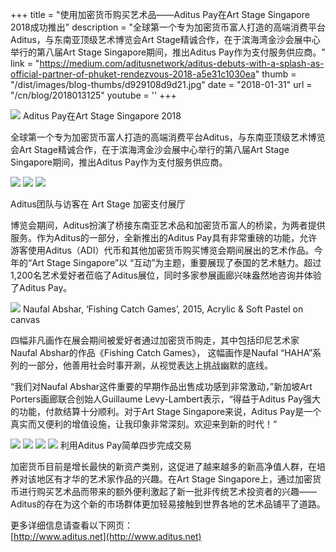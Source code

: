 +++
title = "使用加密货币购买艺术品——Aditus Pay在Art Stage Singapore 2018成功推出"
description = "全球第一个专为加密货币富人打造的高端消费平台Aditus，与东南亚顶级艺术博览会Art Stage精诚合作，在于滨海湾金沙会展中心举行的第八届Art Stage Singapore期间，推出Aditus Pay作为支付服务供应商。"
link = "https://medium.com/aditusnetwork/aditus-debuts-with-a-splash-as-official-partner-of-phuket-rendezvous-2018-a5e31c1030ea"
thumb = "/dist/images/blog-thumbs/d929108d9d21.jpg"
date = "2018-01-31"
url = "/cn/blog/2018013125"
youtube = ''
+++

<img src='https://ww2.sinaimg.cn/large/005zWjpnly1fo10l6d4nuj30m80bt0ur.jpg'>
Aditus Pay在Art Stage Singapore 2018

全球第一个专为加密货币富人打造的高端消费平台Aditus，与东南亚顶级艺术博览会Art Stage精诚合作，在于滨海湾金沙会展中心举行的第八届Art Stage Singapore期间，推出Aditus Pay作为支付服务供应商。

<img src='https://ww2.sinaimg.cn/large/005zWjpnly1fo10l6f55gj30m80et413.jpg'>
<img src='https://ww2.sinaimg.cn/large/005zWjpnly1fo10l6q41uj30m80goad5.jpg'>
<img src='https://ww2.sinaimg.cn/large/005zWjpnly1fo10l6q4qdj30m80ap767.jpg'>

Aditus团队与访客在 Art Stage 加密支付展厅


博览会期间，Aditus扮演了桥接东南亚艺术品和加密货币富人的桥梁，为两者提供服务。作为Aditus的一部分，全新推出的Aditus Pay具有非常重磅的功能，允许游客使用Aditus（ADI）代币和其他加密货币购买博览会期间展出的艺术作品。今年的“Art Stage Singapore”以 “互动”为主题，重要展现了泰国的艺术魅力。超过1,200名艺术爱好者莅临了Aditus展位，同时多家参展画廊兴味盎然地咨询并体验了Aditus Pay。

<img src='https://ww2.sinaimg.cn/large/005zWjpnly1fo10l6vvvkj30k00d077k.jpg'>
Naufal Abshar, ‘Fishing Catch Games’, 2015, Acrylic & Soft Pastel on canvas

四幅非凡画作在展会期间被爱好者通过加密货币购走，其中包括印尼艺术家Naufal Abshar的作品《Fishing Catch Games》， 这幅画作是Naufal “HAHA”系列的一部分，他善用社会时事开涮，从视觉表达上挑战幽默的底线。

“我们对Naufal Abshar这件重要的早期作品出售成功感到非常激动，”新加坡Art Porters画廊联合创始人Guillaume Levy-Lambert表示，“得益于Aditus Pay强大的功能，付款结算十分顺利。对于Art Stage Singapore来说，Aditus Pay是一个真实而又便利的增值设施，让我印象非常深刻。欢迎来到新的时代！“


<img src='https://ww2.sinaimg.cn/large/005zWjpnly1fo10l71ofvj30m80gowh5.jpg'>
<img src='https://ww2.sinaimg.cn/large/005zWjpnly1fo10l61f4lj30m80gomzq.jpg'>
<img src='https://ww2.sinaimg.cn/large/005zWjpnly1fo10l62ax2j30m80godio.jpg'>
<img src='https://ww2.sinaimg.cn/large/005zWjpnly1fo10l60hcrj30m80godie.jpg'>
利用Aditus Pay简单四步完成交易


加密货币目前是增长最快的新资产类别，这促进了越来越多的新高净值人群，在培养对该地区有才华的艺术家作品的兴趣。在Art Stage Singapore上，通过加密货币进行购买艺术品而带来的额外便利激起了新一批非传统艺术投资者的兴趣——Aditus的存在为这个新的市场群体更加轻易接触到世界各地的艺术品铺平了道路。


更多详细信息请查看以下网页： <br />
[http://www.aditus.net](http://www.aditus.net) 


